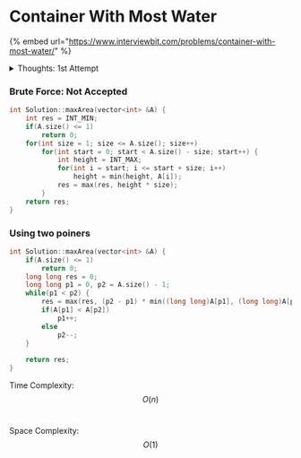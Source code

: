 # Container With Most Water

{% embed url="https://www.interviewbit.com/problems/container-with-most-water/" %}

<details>

<summary>Thoughts: 1st Attempt</summary>

15th June 2022

* **0:00** I've never seen this question before, and the question has a tag “trick”. It doesn't sound like one of those question I should spend more than 10 minutes on.
* **11:00** I am able to do it on paper. But I'm not able to code it. This is not right. I'll give it a few more minutes.&#x20;
* **24:00** OK, I was able to code what I did on paper.
* **25:00** I'll see the solution now.
* **33:00** Watching [this YouTube Video](https://www.youtube.com/watch?v=ZHQg07n\_tbg).&#x20;
*

</details>

### Brute Force: Not Accepted

```cpp
int Solution::maxArea(vector<int> &A) {
    int res = INT_MIN;
    if(A.size() <= 1)
        return 0;
    for(int size = 1; size <= A.size(); size++) 
        for(int start = 0; start < A.size() - size; start++) {
            int height = INT_MAX;
            for(int i = start; i <= start + size; i++)
                height = min(height, A[i]);
            res = max(res, height * size);
        }
    return res;
}
```

### Using two poiners

```cpp
int Solution::maxArea(vector<int> &A) {
    if(A.size() <= 1)
        return 0;
    long long res = 0;
    long long p1 = 0, p2 = A.size() - 1;
    while(p1 < p2) {
        res = max(res, (p2 - p1) * min((long long)A[p1], (long long)A[p2]));
        if(A[p1] < A[p2])
            p1++;
        else
            p2--;
    }
    
    return res;
}
```

Time Complexity: $$O(n)$$​

Space Complexity: $$O(1)$$​
